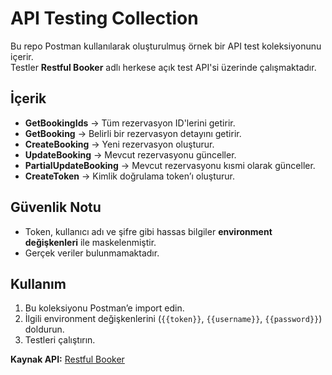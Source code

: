 # API Testing Collection

Bu repo Postman kullanılarak oluşturulmuş örnek bir API test koleksiyonunu içerir.  
Testler **Restful Booker** adlı herkese açık test API'si üzerinde çalışmaktadır.

## İçerik
- **GetBookingIds** → Tüm rezervasyon ID'lerini getirir.
- **GetBooking** → Belirli bir rezervasyon detayını getirir.
- **CreateBooking** → Yeni rezervasyon oluşturur.
- **UpdateBooking** → Mevcut rezervasyonu günceller.
- **PartialUpdateBooking** → Mevcut rezervasyonu kısmi olarak günceller.
- **CreateToken** → Kimlik doğrulama token’ı oluşturur.

## Güvenlik Notu
- Token, kullanıcı adı ve şifre gibi hassas bilgiler **environment değişkenleri** ile maskelenmiştir.
- Gerçek veriler bulunmamaktadır.

## Kullanım
1. Bu koleksiyonu Postman’e import edin.
2. İlgili environment değişkenlerini (`{{token}}`, `{{username}}`, `{{password}}`) doldurun.
3. Testleri çalıştırın.


**Kaynak API:** [Restful Booker](https://restful-booker.herokuapp.com/)
